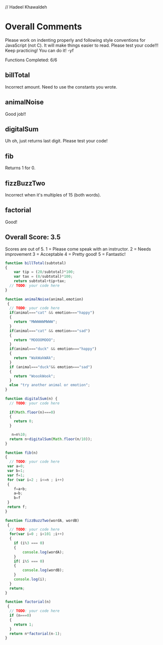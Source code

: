 // Hadeel Khawaldeh

# Overall Comments
Please work on indenting properly and following style conventions for JavaScript (not C). It will make things easier to read.
Please test your code!!!
Keep practicing! You can do it! -yf

Functions Completed: 6/6

## billTotal
Incorrect amount. Need to use the constants you wrote.

## animalNoise
Good job!!

## digitalSum
Uh oh, just returns last digit. Please test your code!

## fib
Returns 1 for 0.

## fizzBuzzTwo
Incorrect when it's multiples of 15 (both words).

## factorial
Good!

## Overall Score: 3.5

Scores are out of 5.
1 = Please come speak with an instructor.
2 = Needs improvement
3 = Acceptable
4 = Pretty good!
5 = Fantastic!

```js
function billTotal(subtotal)
{
	var tip = (20/subtotal)*100;
	var tax = (8/subtotal)*100;
	return subtotal+tip+tax;
  // TODO: your code here
}
​
function animalNoise(animal,emotion)
 {
  // TODO: your code here
  if(animal==="cat" && emotion==="happy")
  {
  	return "MWWWWWMWWW";
  }
  if(animal==="cat" && emotion==="sad")
  {
  	return "MOOOOMOOO";
  }
  if(animal==="duck" && emotion==="happy")
  {
  	return "WakWakWAk";
  }
  if (animal==="duck"&& emotion==="sad")
  {
  	return "WoookWook";
  }
  else "try another animal or emotion";
}
​
function digitalSum(n) {
  // TODO: your code here
​
  if(Math.floor(n)===0)
  {
  	return 0;
  }

   n=n%10;
  return n+digitalSum(Math.floor(n/10));
}
​
function fib(n)
{
  // TODO: your code here
 var a=0;
 var b=1;
 var f=1;
 for (var i=2 ; i<=n ; i++)
 {
 	f=a+b;
 	a=b;
 	b=f
 }
 return f;
}
​
function fizzBuzzTwo(wordA, wordB)
 {
  // TODO: your code here
  for(var i=0 ; i<101 ;i++)
  {
  	if (i%3 === 0)
  	{
  		console.log(wordA);
  	}
  	if( i%5 === 0)
  	{
  		console.log(wordB);
  	}
  	console.log(i);
  }
  return;
}
​
function factorial(n)
 {
  // TODO: your code here
  if (n===0)
  {
  	return 1;
  }
  return n*factorial(n-1);
}

```

